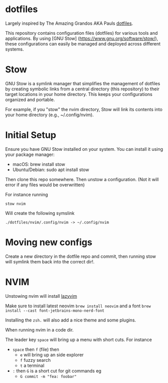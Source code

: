 # dotfiles

Largely inspired by The Amazing Grandos AKA Pauls [dotfiles](https://github.com/paul/dotfiles).

This repository contains configuration files (dotfiles) for various tools and applications. By using [GNU Stow] (https://www.gnu.org/software/stow/), these configurations can easily be managed and deployed across different systems.

# Stow

GNU Stow is a symlink manager that simplifies the management of dotfiles by creating symbolic links from a central directory (this repository) to their target locations in your home directory. This keeps your configurations organized and portable.

For example, if you "stow" the nvim directory, Stow will link its contents into your home directory (e.g., ~/.config/nvim).

# Initial Setup

Ensure you have GNU Stow installed on your system. You can install it using your package manager:

- macOS: brew install stow
- Ubuntu/Debian: sudo apt install stow

Then clone this repo somewhere. Then unstow a configuration. (Not it will error if any files would be overwritten)

For instance running 

```shell
stow nvim
```

Will create the following symslink

```
./dotfiles/nvim/.config/nvim -> ~/.config/nvim
```

# Moving new configs 

Create a new directory in the dotfile repo and commit, then running stow will symlink them back into the correct dir!.


# NVIM

Unstowing nvim will install [lazyvim](https://www.lazyvim.org/)

Make sure to install latest neovim `brew install neovim` and a font `brew install --cast font-jetbrains-mono-nerd-font`

Installing the `zsh.` will also add a nice theme and some plugins.

When running nvim in a code dir. 

The leader key `space` will bring up a menu with short cuts. For instance 

- `space` then `f` (file) then
  - `e` will bring up an side explorer
  - `f` fuzzy search
  - `t` a terminal
- `:` then `G` is a short cut for git commands eg
  -  `G commit -m "fea: foobar"`
